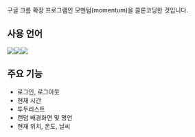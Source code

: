 

구글 크롬 확장 프로그램인 모멘텀(momentum)을 클론코딩한 것입니다.

## 사용 언어

<img src="https://img.shields.io/badge/JavaScript-F7DF1E?style=for-the-badge&logo=JavaScript&logoColor=333"/><img src="https://img.shields.io/badge/HTML5-E34F26?style=for-the-badge&logo=HTML5&logoColor=fff"><img src="https://img.shields.io/badge/CSS3-1572B6?style=for-the-badge&logo=CSS3&logoColor=fff">

## 주요 기능

* 로그인, 로그아웃
* 현재 시간
* 투두리스트
* 랜덤 배경화면 및 명언
* 현재 위치, 온도, 날씨
